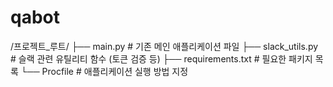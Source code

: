 # qabot


/프로젝트_루트/
  ├── main.py           # 기존 메인 애플리케이션 파일
  ├── slack_utils.py    # 슬랙 관련 유틸리티 함수 (토큰 검증 등)
  ├── requirements.txt  # 필요한 패키지 목록
  └── Procfile          # 애플리케이션 실행 방법 지정